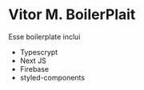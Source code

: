 # Vitor M. BoilerPlait

Esse boilerplate inclui

* Typescrypt
* Next JS
* Firebase
* styled-components